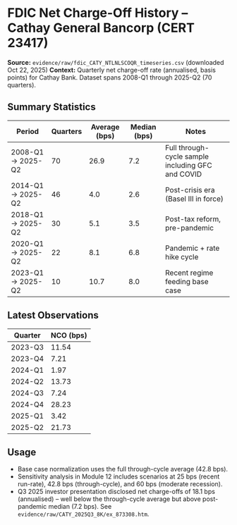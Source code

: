 # FDIC Net Charge-Off History – Cathay General Bancorp (CERT 23417)

**Source:** `evidence/raw/fdic_CATY_NTLNLSCOQR_timeseries.csv` (downloaded Oct 22, 2025)
**Context:** Quarterly net charge-off rate (annualised, basis points) for Cathay Bank. Dataset spans 2008-Q1 through 2025-Q2 (70 quarters).

## Summary Statistics
| Period | Quarters | Average (bps) | Median (bps) | Notes |
|--------|----------|---------------|--------------|-------|
| 2008-Q1 → 2025-Q2 | 70 | 26.9 | 7.2 | Full through-cycle sample including GFC and COVID |
| 2014-Q1 → 2025-Q2 | 46 | 4.0 | 2.6 | Post-crisis era (Basel III in force) |
| 2018-Q1 → 2025-Q2 | 30 | 5.1 | 3.5 | Post-tax reform, pre-pandemic |
| 2020-Q1 → 2025-Q2 | 22 | 8.1 | 6.8 | Pandemic + rate hike cycle |
| 2023-Q1 → 2025-Q2 | 10 | 10.7 | 8.0 | Recent regime feeding base case |

## Latest Observations
| Quarter | NCO (bps) |
|---------|-----------|
| 2023-Q3 | 11.54 |
| 2023-Q4 | 7.21 |
| 2024-Q1 | 1.97 |
| 2024-Q2 | 13.73 |
| 2024-Q3 | 7.24 |
| 2024-Q4 | 28.23 |
| 2025-Q1 | 3.42 |
| 2025-Q2 | 21.73 |

## Usage
- Base case normalization uses the full through-cycle average (42.8 bps).
- Sensitivity analysis in Module 12 includes scenarios at 25 bps (recent run-rate), 42.8 bps (through-cycle), and 60 bps (moderate recession).
- Q3 2025 investor presentation disclosed net charge-offs of 18.1 bps (annualised) – well below the through-cycle average but above post-pandemic median (7.2 bps). See `evidence/raw/CATY_2025Q3_8K/ex_873308.htm`.
